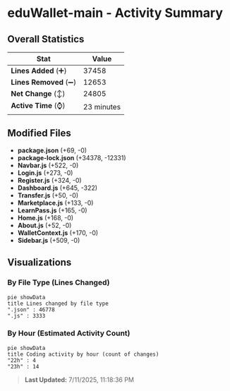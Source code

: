 # eduWallet-main - Activity Summary 

## Overall Statistics

| Stat                   | Value                                                             |
| ---------------------- | ----------------------------------------------------------------- |
| **Lines Added** (➕)   | 37458                                          |
| **Lines Removed** (➖) | 12653                                        |
| **Net Change** (↕)    | 24805                |
| **Active Time** (⌚)   | 23 minutes |


## Modified Files
- **package.json** (+69, -0)
- **package-lock.json** (+34378, -12331)
- **Navbar.js** (+522, -0)
- **Login.js** (+273, -0)
- **Register.js** (+324, -0)
- **Dashboard.js** (+645, -322)
- **Transfer.js** (+50, -0)
- **Marketplace.js** (+133, -0)
- **LearnPass.js** (+165, -0)
- **Home.js** (+168, -0)
- **About.js** (+52, -0)
- **WalletContext.js** (+170, -0)
- **Sidebar.js** (+509, -0)

## Visualizations

### By File Type (Lines Changed)

```mermaid
pie showData
title Lines changed by file type
".json" : 46778
".js" : 3333
```

### By Hour (Estimated Activity Count)

```mermaid
pie showData
title Coding activity by hour (count of changes)
"22h" : 4
"23h" : 14
```


> **Last Updated:** 7/11/2025, 11:18:36 PM